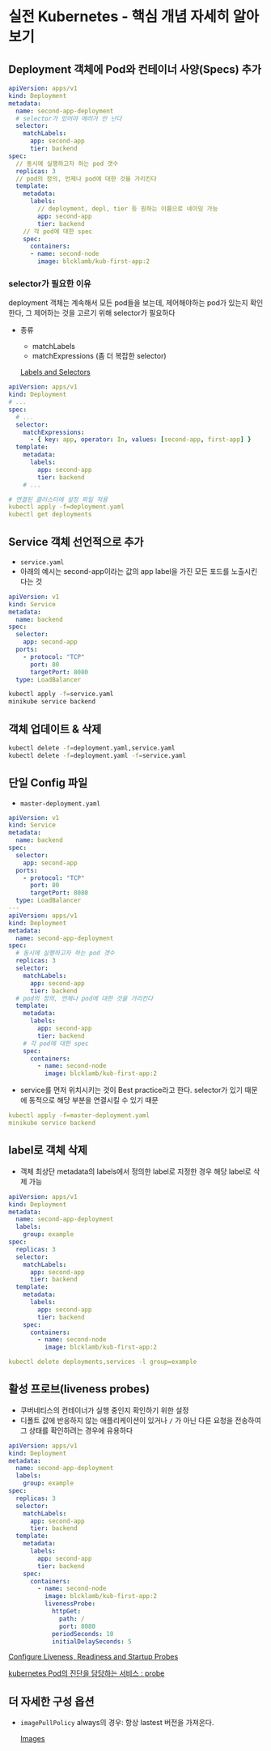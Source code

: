 # 실전 Kubernetes - 핵심 개념 자세히 알아보기

## Deployment 객체에 Pod와 컨테이너 사양(Specs) 추가

```yaml
apiVersion: apps/v1
kind: Deployment
metadata:
  name: second-app-deployment
  # selector가 있어야 에러가 안 난다
  selector:
    matchLabels:
      app: second-app
      tier: backend
spec:
  // 동시에 실행하고자 하는 pod 갯수
  replicas: 3
  // pod의 정의, 언제나 pod에 대한 것을 가리킨다
  template:
    metadata:
      labels:
        // deployment, depl, tier 등 원하는 이름으로 네이밍 가능
        app: second-app
        tier: backend
    // 각 pod에 대한 spec
    spec:
      containers:
      - name: second-node
        image: blcklamb/kub-first-app:2
```

### selector가 필요한 이유

deployment 객체는 계속해서 모든 pod들을 보는데, 제어해야하는 pod가 있는지 확인한다, 그 제어하는 것을 고르기 위해 selector가 필요하다

- 종류

  - matchLabels
  - matchExpressions (좀 더 복잡한 selector)

  [Labels and Selectors](https://kubernetes.io/docs/concepts/overview/working-with-objects/labels/#resources-that-support-set-based-requirements)

```yaml
apiVersion: apps/v1
kind: Deployment
# ...
spec:
  # ...
  selector:
    matchExpressions:
      - { key: app, operator: In, values: [second-app, first-app] }
  template:
    metadata:
      labels:
        app: second-app
        tier: backend
    # ...
```

```yaml
# 연결된 클러스터에 설정 파일 적용
kubectl apply -f=deployment.yaml
kubectl get deployments
```

## Service 객체 선언적으로 추가

- `service.yaml`
- 아래의 예시는 second-app이라는 값의 app label을 가진 모든 포드를 노출시킨다는 것

```yaml
apiVersion: v1
kind: Service
metadata:
  name: backend
spec:
  selector:
    app: second-app
  ports:
    - protocol: "TCP"
      port: 80
      targetPort: 8080
  type: LoadBalancer
```

```bash
kubectl apply -f=service.yaml
minikube service backend
```

## 객체 업데이트 & 삭제

```bash
kubectl delete -f=deployment.yaml,service.yaml
kubectl delete -f=deployment.yaml -f=service.yaml
```

## 단일 Config 파일

- `master-deployment.yaml`

```yaml
apiVersion: v1
kind: Service
metadata:
  name: backend
spec:
  selector:
    app: second-app
  ports:
    - protocol: "TCP"
      port: 80
      targetPort: 8080
  type: LoadBalancer
---
apiVersion: apps/v1
kind: Deployment
metadata:
  name: second-app-deployment
spec:
  # 동시에 실행하고자 하는 pod 갯수
  replicas: 3
  selector:
    matchLabels:
      app: second-app
      tier: backend
  # pod의 정의, 언제나 pod에 대한 것을 가리킨다
  template:
    metadata:
      labels:
        app: second-app
        tier: backend
    # 각 pod에 대한 spec
    spec:
      containers:
        - name: second-node
          image: blcklamb/kub-first-app:2
```

- service를 먼저 위치시키는 것이 Best practice라고 한다. selector가 있기 때문에 동적으로 해당 부분을 연결시킬 수 있기 때문

```yaml
kubectl apply -f=master-deployment.yaml
minikube service backend
```

## label로 객체 삭제

- 객체 최상단 metadata의 labels에서 정의한 label로 지정한 경우 해당 label로 삭제 가능

```yaml
apiVersion: apps/v1
kind: Deployment
metadata:
  name: second-app-deployment
  labels:
    group: example
spec:
  replicas: 3
  selector:
    matchLabels:
      app: second-app
      tier: backend
  template:
    metadata:
      labels:
        app: second-app
        tier: backend
    spec:
      containers:
        - name: second-node
          image: blcklamb/kub-first-app:2
```

```yaml
kubectl delete deployments,services -l group=example
```

## 활성 프로브(liveness probes)

- 쿠버네티스의 컨테이너가 실행 중인지 확인하기 위한 설정
- 디폴트 값에 반응하지 않는 애플리케이션이 있거나 `/` 가 아닌 다른 요청을 전송하여 그 상태를 확인하려는 경우에 유용하다

```yaml
apiVersion: apps/v1
kind: Deployment
metadata:
  name: second-app-deployment
  labels:
    group: example
spec:
  replicas: 3
  selector:
    matchLabels:
      app: second-app
      tier: backend
  template:
    metadata:
      labels:
        app: second-app
        tier: backend
    spec:
      containers:
        - name: second-node
          image: blcklamb/kub-first-app:2
          livenessProbe:
            httpGet:
              path: /
              port: 8080
            periodSeconds: 10
            initialDelaySeconds: 5
```

[Configure Liveness, Readiness and Startup Probes](https://kubernetes.io/docs/tasks/configure-pod-container/configure-liveness-readiness-startup-probes/)

[kubernetes Pod의 진단을 담당하는 서비스 : probe](https://medium.com/finda-tech/kubernetes-pod의-진단을-담당하는-서비스-probe-7872cec9e568)

## 더 자세한 구성 옵션

- `imagePullPolicy`
  always의 경우: 항상 lastest 버전을 가져온다.

  [Images](https://kubernetes.io/docs/concepts/containers/images/#image-pull-policy)
